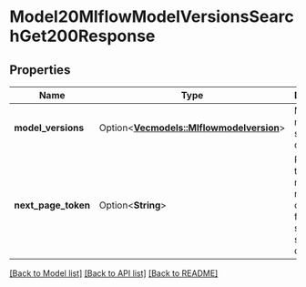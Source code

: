 # Model20MlflowModelVersionsSearchGet200Response

## Properties

Name | Type | Description | Notes
------------ | ------------- | ------------- | -------------
**model_versions** | Option<[**Vec<models::Mlflowmodelversion>**](mlflowmodelversion.md)> | Models that match the search criteria | [optional]
**next_page_token** | Option<**String**> | Pagination token to request next page of models for the same search query. | [optional]

[[Back to Model list]](../README.md#documentation-for-models) [[Back to API list]](../README.md#documentation-for-api-endpoints) [[Back to README]](../README.md)


